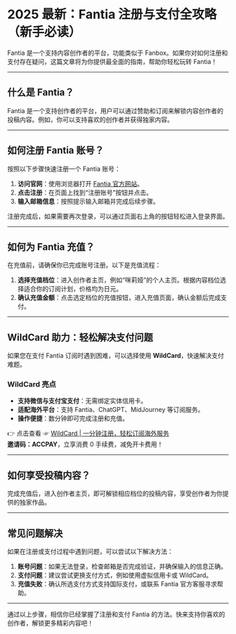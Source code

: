 # 2025 最新：Fantia 注册与支付全攻略（新手必读）

Fantia 是一个支持内容创作者的平台，功能类似于 Fanbox。如果你对如何注册和支付存在疑问，这篇文章将为你提供最全面的指南，帮助你轻松玩转 Fantia！

---

## 什么是 Fantia？

Fantia 是一个支持创作者的平台，用户可以通过赞助和订阅来解锁内容创作者的投稿内容。例如，你可以支持喜欢的创作者并获得独家内容。

---

## 如何注册 Fantia 账号？

按照以下步骤快速注册一个 Fantia 账号：

1. **访问官网**：使用浏览器打开 [Fantia 官方网站](https://fantia.jp/)。
2. **点击注册**：在页面上找到“注册账号”按钮并点击。
3. **输入邮箱信息**：按照提示输入邮箱并完成后续步骤。

注册完成后，如果需要再次登录，可以通过页面右上角的按钮轻松进入登录界面。

---

## 如何为 Fantia 充值？

在充值前，请确保你已完成账号注册。以下是充值流程：

1. **选择充值档位**：进入创作者主页，例如“咪莉娅”的个人主页。根据内容档位选择适合你的订阅计划，价格均为日元。
2. **确认充值金额**：点击选定档位的充值按钮，进入充值页面，确认金额后完成支付。

---

## WildCard 助力：轻松解决支付问题

如果您在支付 Fantia 订阅时遇到困难，可以选择使用 **WildCard**，快速解决支付难题。

### WildCard 亮点
- **支持微信与支付宝支付**：无需绑定实体信用卡。
- **适配海外平台**：支持 Fantia、ChatGPT、MidJourney 等订阅服务。
- **操作便捷**：数分钟即可完成注册和充值。

👉 点击查看 ☞ [WildCard | 一分钟注册，轻松订阅海外服务](https://bit.ly/bewildcard)  
**邀请码：ACCPAY**，立享消费 0 手续费，减免开卡费用！

---

## 如何享受投稿内容？

完成充值后，进入创作者主页，即可解锁相应档位的投稿内容，享受创作者为你提供的独家作品。

---

## 常见问题解决

如果在注册或支付过程中遇到问题，可以尝试以下解决方法：

1. **账号问题**：如果无法登录，检查邮箱是否完成验证，并确保输入的信息正确。
2. **支付问题**：建议尝试更换支付方式，例如使用虚拟信用卡或 WildCard。
3. **充值失败**：确认所选支付方式支持国际支付，或联系 Fantia 官方客服寻求帮助。



---

通过以上步骤，相信你已经掌握了注册和支付 Fantia 的方法。快来支持你喜欢的创作者，解锁更多精彩内容吧！
